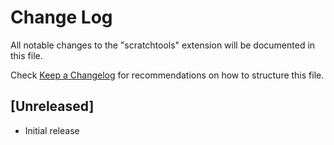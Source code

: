 # Change Log

All notable changes to the "scratchtools" extension will be documented in this file.

Check [Keep a Changelog](http://keepachangelog.com/) for recommendations on how to structure this file.

## [Unreleased]

- Initial release